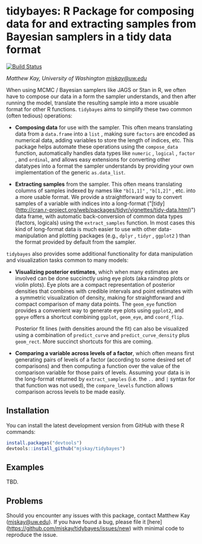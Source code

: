 # tidybayes: R Package for composing data for and extracting samples from Bayesian samplers in a tidy data format 

[![Build Status](https://travis-ci.org/mjskay/tidybayes.png?branch=master)](https://travis-ci.org/mjskay/tidybayes)

_Matthew Kay, University of Washington <mjskay@uw.edu>_

When using MCMC / Bayesian samplers like JAGS or Stan in R, we often have
to compose our data in a form the sampler understands, and then after
running the model, translate the resulting sample into a more usuable
format for other R functions. `tidybayes` aims to simplify these two common 
(often tedious) operations:

* __Composing data__ for use with the sampler. This often means translating
  data from a `data.frame` into a `list` , making sure `factors` are encoded as
  numerical data, adding variables to store the length of indices, etc. This
  package helps automate these operations using the `compose_data` function,
  automatically handles data types like `numeric` , `logical` , `factor` , and `ordinal`, 
  and allows easy extensions for converting other datatypes into a format the
  sampler understands by providing your own implementation of the generic `as.data_list`.

* __Extracting samples__ from the sampler. This often means translating
  columns of samples indexed by names like `"b[1,1]"` , `"b[1,2]"` , etc. into a
  more usable format. We provide a straightforward way to convert samples of a
  variable with indices into a long-format ("[tidy]
  (http://cran.r-project.org/web/packages/tidyr/vignettes/tidy-data.html)") data
  frame, with automatic back-conversion of common data types (factors, logicals)
  using the `extract_samples` function. In most cases this kind of long-format
  data is much easier to use with other data-manipulation and plotting packages
  (e.g., `dplyr` , `tidyr` , `ggplot2` ) than the format provided by default from
  the sampler.
  
`tidybayes` also provides some additional functionality for data manipulation
and visualization tasks common to many models:

* __Visualizing posterior estimates__, which when many estimates are involved
  can be done succinctly using eye plots (aka raindrop plots or violin
  plots). Eye plots are a compact representation of posterior densities that 
  combines with credible intervals and point estimates with a symmetric visualization 
  of density, making for straightforward and compact comparison of many data points. 
  The `geom_eye` function provides a convenient way to generate eye plots using 
  `ggplot2`, and `ggeye` offers a shortcut combining `ggplot`, `geom_eye`, and
  `coord_flip`.
  
  Posterior fit lines (with densities around the fit) can also be visualized
  using a combination of `predict_curve` and `predict_curve_density` plus
  `geom_rect`. More succinct shortcuts for this are coming.

* __Comparing a variable across levels of a factor__, which often means first
  generating pairs of levels of a factor (according to some desired set of 
  comparisons) and then computing a function over the value of the comparison
  variable for those pairs of levels. Assuming your data is in the long-format
  returned by `extract_samples` (i.e. the `..` and `|` syntax for that 
  function was not used), the `compare_levels` function allows comparison
  across levels to be made easily.

## Installation

You can install the latest development version from GitHub with these R
commands:

```r
install.packages("devtools")
devtools::install_github("mjskay/tidybayes")
```

## Examples

TBD.

## Problems

Should you encounter any issues with this package, contact Matthew Kay
(<mjskay@uw.edu>). If you have found a bug, please file it [here]
(https://github.com/mjskay/tidybayes/issues/new) with minimal code to reproduce
the issue.

